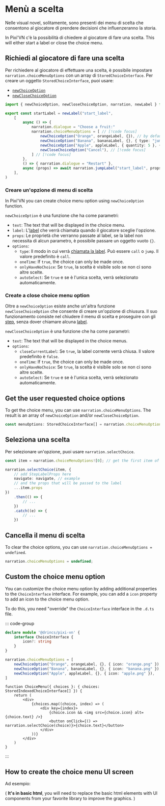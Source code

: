 # Menù a scelta

Nelle visual novel, solitamente, sono presenti dei menu di scelta che consentono al giocatore di prendere decisioni che influenzeranno la storia.

In Pixi'VN c'è la possibilità di chiedere al giocatore di fare una scelta. This will either start a label or close the choice menu.

## Richiedi al giocatore di fare una scelta

Per richiedere al giocatore di effettuare una scelta, è possibile impostare `narration.choiceMenuOptions` con un array di `StoredChoiceInterface`. Per creare un oggetto `StoredChoiceInterface`, puoi usare:

- [`newChoiceOption`](#choice-menu-option)
- [`newCloseChoiceOption`](#choice-for-closing-the-menu)

```ts [labels/startLabel.ts]
import { newChoiceOption, newCloseChoiceOption, narration, newLabel } from "@drincs/pixi-vn"

export const startLabel = newLabel("start_label",
    [
        async () => {
            narration.dialogue = "Choose a fruit:"
            narration.choiceMenuOptions = [ // [!code focus]
                newChoiceOption("Orange", orangeLabel, {}), // by default, the label will be called by call // [!code focus]
                newChoiceOption("Banana", bananaLabel, {}, { type: "jump" }), // [!code focus]
                newChoiceOption("Apple", appleLabel, { quantity: 5 }, { type: "call" }), // [!code focus]
                newCloseChoiceOption("Cancel"), // [!code focus]
            ] // [!code focus]
        },
        () => { narration.dialogue = "Restart" },
        async (props) => await narration.jumpLabel("start_label", props)
    ],
)
```

<sandbox
template="wv63yr"
entry="/src/labels/startLabel.ts"
/>

### Creare un'opzione di menu di scelta

In Pixi'VN you can create choice menu option using `newChoiceOption` function.

`newChoiceOption` è una funzione che ha come parametri:

- `text`: The text that will be displayed in the choice menu.
- `label`: L'[label](/start/labels#label) che verrà chiamata quando il giocatore sceglie l'opzione.
- `props`: Le proprietà che verranno passate al label, se la label non necessita di alcun parametro, è possibile passare un oggetto vuoto `{}`.
- `options`:
  - `type`: Il modo in cui verrà [chiamata la label](/start/labels-flow.md#run-a-label). Può essere `call` o `jump`. Il valore predefinito è `call`.
  - `oneTime`: If `true`, the choice can only be made once.
  - `onlyHaveNoChoice`: Se `true`, la scelta è visibile solo se non ci sono altre scelte.
  - `autoSelect`: Se `true` e se è l'unica scelta, verrà selezionato automaticamente.

### Create a close choice menu option

Oltre a `newChoiceOption` esiste anche un'altra funzione `newCloseChoiceOption` che consente di creare un'opzione di chiusura. Il suo funzionamento consiste nel chiudere il menu di scelta e proseguire con gli [step](/start/labels.md), senza dover chiamare alcuna [label](/start/labels.md#label).

`newCloseChoiceOption` è una funzione che ha come parametri:

- `text`: The text that will be displayed in the choice menus.
- `options`:
  - `closeCurrentLabel`: Se `true`, la label corrente verrà chiusa. Il valore predefinito è `false`.
  - `oneTime`: If `true`, the choice can only be made once.
  - `onlyHaveNoChoice`: Se `true`, la scelta è visibile solo se non ci sono altre scelte.
  - `autoSelect`: Se `true` e se è l'unica scelta, verrà selezionato automaticamente.

## Get the user requested choice options

To get the choice menu, you can use `narration.choiceMenuOptions`. The result is an array of `newChoiceOption` and/or `newCloseChoiceOption`.

```typescript
const menuOptions: StoredChoiceInterface[] = narration.choiceMenuOptions;
```

## Seleziona una scelta

Per selezionare un'opzione, puoi usare `narration.selectChoice`.

```typescript
const item = narration.choiceMenuOptions![0]; // get the first item of the menu

narration.selectChoice(item, {
    // add StepLabelProps here
    navigate: navigate, // example
    // and the props that will be passed to the label
    ...item.props
})
    .then(() => {
        // ...
    })
    .catch((e) => {
        // ...
    })
```

## Cancella il menu di scelta

To clear the choice options, you can use `narration.choiceMenuOptions = undefined`.

```typescript
narration.choiceMenuOptions = undefined;
```

## Custom the choice menu option

You can customize the choice menu option by adding additional properties to the `ChoiceInterface` interface. For example, you can add a `icon` property to add an icon to the choice menu option.

To do this, you need "override" the `ChoiceInterface` interface in the `.d.ts` file.

::: code-group

```typescript [pixi-vn.d.ts]
declare module '@drincs/pixi-vn' {
    interface ChoiceInterface {
        icon?: string
    }
}
```

```typescript
narration.choiceMenuOptions = [
    newChoiceOption("Orange", orangeLabel, {}, { icon: "orange.png" }),
    newChoiceOption("Banana", bananaLabel, {}, { icon: "banana.png" }),
    newChoiceOption("Apple", appleLabel, {}, { icon: "apple.png" }),
]
```

```tsx [screens/ChoiceMenu.tsx]
function ChoiceMenu({ choices }: { choices: StoredIndexedChoiceInterface[] }) {
    return (
        <div>
            {choices.map((choice, index) => (
                <div key={index}>
                    {choice.icon && <img src={choice.icon} alt={choice.text} />}
                    <button onClick={() => narration.selectChoice(choice)}>{choice.text}</button>
                </div>
            ))}
        </div>
    )
}
```

:::

## How to create the choice menu UI screen

Ad esempio:

( **It's in basic html**, you will need to replace the basic html elements with UI components from your favorite library to improve the graphics. )

<sandbox
template="k8r2xf"
entry="/src/screens/ChoiceMenu.tsx"
/>
